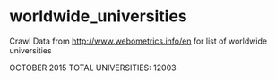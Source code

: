 # worldwide_universities

Crawl Data from http://www.webometrics.info/en for list of worldwide universities

OCTOBER 2015
TOTAL UNIVERSITIES: 12003
